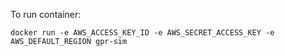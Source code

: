 To run container:
```shell script
docker run -e AWS_ACCESS_KEY_ID -e AWS_SECRET_ACCESS_KEY -e AWS_DEFAULT_REGION gpr-sim
```